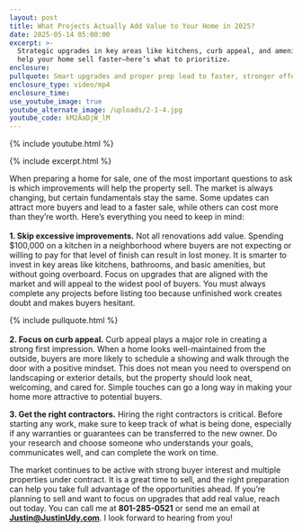 ```yaml
---
layout: post
title: What Projects Actually Add Value to Your Home in 2025?
date: 2025-05-14 05:00:00
excerpt: >-
  Strategic upgrades in key areas like kitchens, curb appeal, and amenities can
  help your home sell faster—here’s what to prioritize.
enclosure:
pullquote: Smart upgrades and proper prep lead to faster, stronger offers.
enclosure_type: video/mp4
enclosure_time:
use_youtube_image: true
youtube_alternate_image: /uploads/2-1-4.jpg
youtube_code: kM2AaDjW_lM
---
```

{% include youtube.html %}

{% include excerpt.html %}

When preparing a home for sale, one of the most important questions to ask is which improvements will help the property sell. The market is always changing, but certain fundamentals stay the same. Some updates can attract more buyers and lead to a faster sale, while others can cost more than they’re worth. Here’s everything you need to keep in mind:<br><br>**1\. Skip excessive improvements.** Not all renovations add value. Spending $100,000 on a kitchen in a neighborhood where buyers are not expecting or willing to pay for that level of finish can result in lost money. It is smarter to invest in key areas like kitchens, bathrooms, and basic amenities, but without going overboard. Focus on upgrades that are aligned with the market and will appeal to the widest pool of buyers. You must always complete any projects before listing too because unfinished work creates doubt and makes buyers hesitant.

{% include pullquote.html %}<br><br>**2\. Focus on curb appeal.** Curb appeal plays a major role in creating a strong first impression. When a home looks well-maintained from the outside, buyers are more likely to schedule a showing and walk through the door with a positive mindset. This does not mean you need to overspend on landscaping or exterior details, but the property should look neat, welcoming, and cared for. Simple touches can go a long way in making your home more attractive to potential buyers.

**3\. Get the right contractors.** Hiring the right contractors is critical. Before starting any work, make sure to keep track of what is being done, especially if any warranties or guarantees can be transferred to the new owner. Do your research and choose someone who understands your goals, communicates well, and can complete the work on time.

The market continues to be active with strong buyer interest and multiple properties under contract. It is a great time to sell, and the right preparation can help you take full advantage of the opportunities ahead. If you’re planning to sell and want to focus on upgrades that add real value, reach out today. You can call me at **801-285-0521** or send me an email at [**Justin@JustinUdy.com**](mailto:Justin@JustinUdy.com). I look forward to hearing from you!